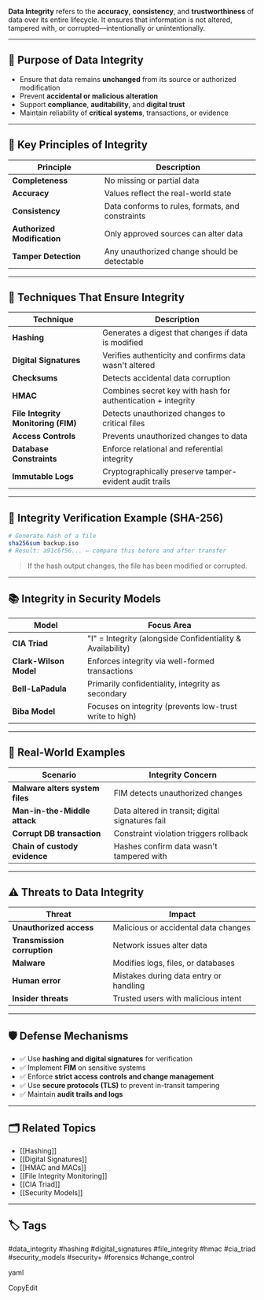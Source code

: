 **Data Integrity** refers to the **accuracy**, **consistency**, and **trustworthiness** of data over its entire lifecycle. It ensures that information is not altered, tampered with, or corrupted—intentionally or unintentionally.

---

## 🎯 Purpose of Data Integrity

- Ensure that data remains **unchanged** from its source or authorized modification
- Prevent **accidental or malicious alteration**
- Support **compliance**, **auditability**, and **digital trust**
- Maintain reliability of **critical systems**, transactions, or evidence

---

## 🧩 Key Principles of Integrity

| Principle                 | Description                                                       |
|---------------------------|-------------------------------------------------------------------|
| **Completeness**          | No missing or partial data                                        |
| **Accuracy**              | Values reflect the real-world state                              |
| **Consistency**           | Data conforms to rules, formats, and constraints                 |
| **Authorized Modification** | Only approved sources can alter data                            |
| **Tamper Detection**      | Any unauthorized change should be detectable                     |

---

## 🔐 Techniques That Ensure Integrity

| Technique                | Description                                                   |
|--------------------------|---------------------------------------------------------------|
| **Hashing**              | Generates a digest that changes if data is modified           |
| **Digital Signatures**   | Verifies authenticity and confirms data wasn't altered        |
| **Checksums**            | Detects accidental data corruption                            |
| **HMAC**                 | Combines secret key with hash for authentication + integrity  |
| **File Integrity Monitoring (FIM)** | Detects unauthorized changes to critical files     |
| **Access Controls**      | Prevents unauthorized changes to data                         |
| **Database Constraints** | Enforce relational and referential integrity                  |
| **Immutable Logs**       | Cryptographically preserve tamper-evident audit trails        |

---

## 🧪 Integrity Verification Example (SHA-256)

```bash
# Generate hash of a file
sha256sum backup.iso
# Result: a91c6f56... ← compare this before and after transfer
```

> If the hash output changes, the file has been modified or corrupted.

---

## 📚 Integrity in Security Models

|Model|Focus Area|
|---|---|
|**CIA Triad**|"I" = Integrity (alongside Confidentiality & Availability)|
|**Clark-Wilson Model**|Enforces integrity via well-formed transactions|
|**Bell-LaPadula**|Primarily confidentiality, integrity as secondary|
|**Biba Model**|Focuses on integrity (prevents low-trust write to high)|

---

## 🧠 Real-World Examples

|Scenario|Integrity Concern|
|---|---|
|**Malware alters system files**|FIM detects unauthorized changes|
|**Man-in-the-Middle attack**|Data altered in transit; digital signatures fail|
|**Corrupt DB transaction**|Constraint violation triggers rollback|
|**Chain of custody evidence**|Hashes confirm data wasn't tampered with|

---

## ⚠️ Threats to Data Integrity

|Threat|Impact|
|---|---|
|**Unauthorized access**|Malicious or accidental data changes|
|**Transmission corruption**|Network issues alter data|
|**Malware**|Modifies logs, files, or databases|
|**Human error**|Mistakes during data entry or handling|
|**Insider threats**|Trusted users with malicious intent|

---

## 🛡️ Defense Mechanisms

- ✅ Use **hashing and digital signatures** for verification
- ✅ Implement **FIM** on sensitive systems
- ✅ Enforce **strict access controls and change management**
- ✅ Use **secure protocols (TLS)** to prevent in-transit tampering
- ✅ Maintain **audit trails and logs**

---

## 🗂 Related Topics

- [[Hashing]]
- [[Digital Signatures]]
- [[HMAC and MACs]]
- [[File Integrity Monitoring]]
- [[CIA Triad]]
- [[Security Models]]

---

## 🏷 Tags

#data_integrity #hashing #digital_signatures #file_integrity #hmac #cia_triad #security_models #security+ #forensics #change_control

yaml

CopyEdit